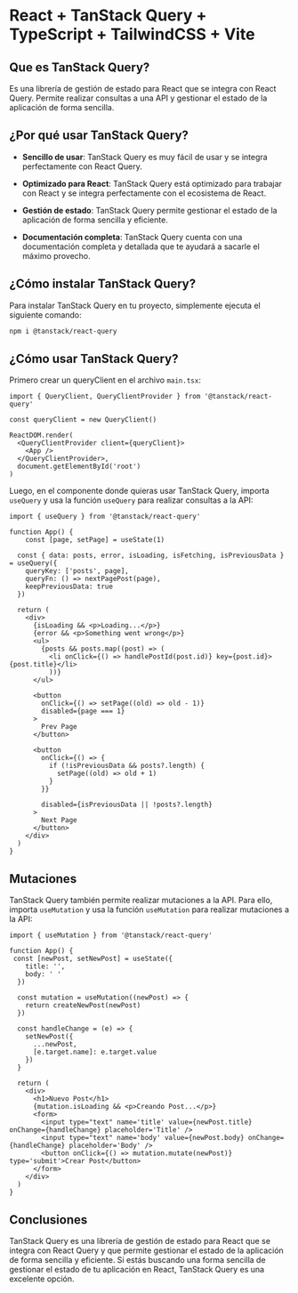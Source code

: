 # React + TanStack Query + TypeScript + TailwindCSS + Vite

## Que es TanStack Query?

Es una librería de gestión de estado para React que se integra con React Query. Permite realizar consultas a una API y gestionar el estado de la aplicación de forma sencilla.

## ¿Por qué usar TanStack Query?

- **Sencillo de usar**: TanStack Query es muy fácil de usar y se integra perfectamente con React Query.

- **Optimizado para React**: TanStack Query está optimizado para trabajar con React y se integra perfectamente con el ecosistema de React.

- **Gestión de estado**: TanStack Query permite gestionar el estado de la aplicación de forma sencilla y eficiente.

- **Documentación completa**: TanStack Query cuenta con una documentación completa y detallada que te ayudará a sacarle el máximo provecho.

## ¿Cómo instalar TanStack Query?

Para instalar TanStack Query en tu proyecto, simplemente ejecuta el siguiente comando:

```bash
npm i @tanstack/react-query
```

## ¿Cómo usar TanStack Query?

Primero crear un queryClient en el archivo `main.tsx`:

```tsx
import { QueryClient, QueryClientProvider } from '@tanstack/react-query'

const queryClient = new QueryClient()

ReactDOM.render(
  <QueryClientProvider client={queryClient}>
    <App />
  </QueryClientProvider>,
  document.getElementById('root')
)
```

Luego, en el componente donde quieras usar TanStack Query, importa `useQuery` y usa la función `useQuery` para realizar consultas a la API:

```tsx
import { useQuery } from '@tanstack/react-query'

function App() {
    const [page, setPage] = useState(1)
  
  const { data: posts, error, isLoading, isFetching, isPreviousData } = useQuery({
    queryKey: ['posts', page],
    queryFn: () => nextPagePost(page),
    keepPreviousData: true
  })

  return (
    <div>
      {isLoading && <p>Loading...</p>}
      {error && <p>Something went wrong</p>}
      <ul>
        {posts && posts.map((post) => (
          <li onClick={() => handlePostId(post.id)} key={post.id}>{post.title}</li>
          ))}
      </ul>

      <button
        onClick={() => setPage((old) => old - 1)}
        disabled={page === 1}
      >
        Prev Page
      </button>

      <button
        onClick={() => {
          if (!isPreviousData && posts?.length) {
            setPage((old) => old + 1)
          }
        }}

        disabled={isPreviousData || !posts?.length}
      >
        Next Page
      </button>
    </div>
  )
}
```

## Mutaciones

TanStack Query también permite realizar mutaciones a la API. Para ello, importa `useMutation` y usa la función `useMutation` para realizar mutaciones a la API:

```tsx
import { useMutation } from '@tanstack/react-query'

function App() {
 const [newPost, setNewPost] = useState({
    title: '',
    body: ' '
  })

  const mutation = useMutation((newPost) => {
    return createNewPost(newPost)
  })

  const handleChange = (e) => {
    setNewPost({
      ...newPost,
      [e.target.name]: e.target.value
    })
  }

  return (
    <div>
      <h1>Nuevo Post</h1>
      {mutation.isLoading && <p>Creando Post...</p>}
      <form>
        <input type="text" name='title' value={newPost.title} onChange={handleChange} placeholder='Title' />
        <input type="text" name='body' value={newPost.body} onChange={handleChange} placeholder='Body' />
        <button onClick={() => mutation.mutate(newPost)} type='submit'>Crear Post</button>
      </form>
    </div>
  )
}
```
## Conclusiones

TanStack Query es una librería de gestión de estado para React que se integra con React Query y que permite gestionar el estado de la aplicación de forma sencilla y eficiente. Si estás buscando una forma sencilla de gestionar el estado de tu aplicación en React, TanStack Query es una excelente opción.